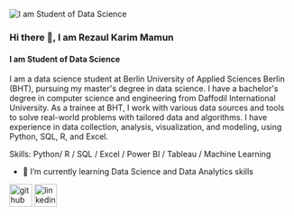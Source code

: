![I am Student of Data Science](https://media.licdn.com/dms/image/C5603AQHVqY1pPKndUw/profile-displayphoto-shrink_200_200/0/1609859316213?e=1720051200&v=beta&t=xplskwbmLIjxpSVbpSMyJrGT69k27fbBVDB0TqCDlzI)

### Hi there 👋, I am Rezaul Karim Mamun
#### I am Student of Data Science


I am a data science student at Berlin University of Applied Sciences Berlin (BHT), pursuing my master's degree in data science. I have a bachelor's degree in computer science and engineering from Daffodil International University.  As a trainee at BHT, I work with various data sources and tools to solve real-world problems with tailored data and algorithms. I have experience in data collection, analysis, visualization, and modeling, using Python, SQL, R, and Excel.

Skills: Python/ R / SQL / Excel / Power BI / Tableau / Machine Learning

- 🌱 I’m currently learning Data Science and Data Analytics skills 


[<img src='https://cdn.jsdelivr.net/npm/simple-icons@3.0.1/icons/github.svg' alt='github' height='40'>](https://github.com/https://github.com/RKMAMUN)  [<img src='https://cdn.jsdelivr.net/npm/simple-icons@3.0.1/icons/linkedin.svg' alt='linkedin' height='40'>](https://www.linkedin.com/in/https://www.linkedin.com/in/rezaul-karim-mamun//)  

